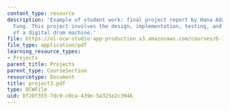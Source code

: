 ```yaml
---
content_type: resource
description: 'Example of student work: final project report by Hana Adaniya and Shirley
  Fung. This project involves the design, implementation, testing, and final results
  of a digital drum machine.'
file: https://ol-ocw-studio-app-production.s3.amazonaws.com/courses/6-111-introductory-digital-systems-laboratory-spring-2006/8f20f3557dc9c0ca439e5a325e2c394b_project3.pdf
file_type: application/pdf
learning_resource_types:
- Projects
parent_title: Projects
parent_type: CourseSection
resourcetype: Document
title: project3.pdf
type: OCWFile
uid: 8f20f355-7dc9-c0ca-439e-5a325e2c394b
---
```

